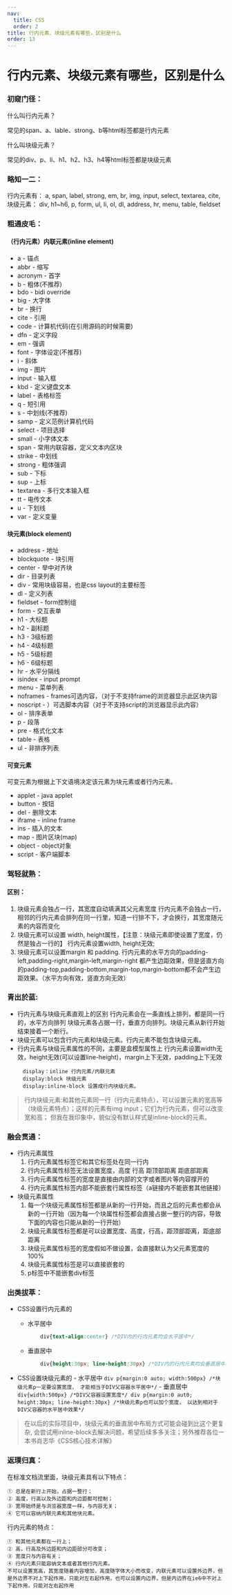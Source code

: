 ```yaml
---
nav:
  title: CSS
  order: 2
title: 行内元素、块级元素有哪些，区别是什么
order: 13
---
```


# 行内元素、块级元素有哪些，区别是什么

### 初窥门径：

什么叫行内元素？

常见的span、a、lable、strong、b等html标签都是行内元素

什么叫块级元素？

常见的div、p、li、h1、h2、h3、h4等html标签都是块级元素

### 略知一二：

行内元素有：
a, span, label, strong, em, br, img, input, select, textarea, cite,
块级元素：
div, h1~h6, p, form, ul, li, ol, dl, address, hr, menu, table, fieldset

### 粗通皮毛：

#### （行内元素）内联元素(inline element)

- a - 锚点
- abbr - 缩写
- acronym - 首字
- b - 粗体(不推荐)
- bdo - bidi override
- big - 大字体
- br - 换行
- cite - 引用
- code - 计算机代码(在引用源码的时候需要)
- dfn - 定义字段
- em - 强调
- font - 字体设定(不推荐)
- i - 斜体
- img - 图片
- input - 输入框
- kbd - 定义键盘文本
- label - 表格标签
- q - 短引用
- s - 中划线(不推荐)
- samp - 定义范例计算机代码
- select - 项目选择
- small - 小字体文本
- span - 常用内联容器，定义文本内区块
- strike - 中划线
- strong - 粗体强调
- sub - 下标
- sup - 上标
- textarea - 多行文本输入框
- tt - 电传文本
- u - 下划线
- var - 定义变量

#### 块元素(block element)

- address - 地址
- blockquote - 块引用
- center - 举中对齐块
- dir - 目录列表
- div - 常用块级容易，也是css layout的主要标签
- dl - 定义列表
- fieldset - form控制组
- form - 交互表单
- h1 - 大标题
- h2 - 副标题
- h3 - 3级标题
- h4 - 4级标题
- h5 - 5级标题
- h6 - 6级标题
- hr - 水平分隔线
- isindex - input prompt
- menu - 菜单列表
- noframes - frames可选内容，（对于不支持frame的浏览器显示此区块内容
- noscript - ）可选脚本内容（对于不支持script的浏览器显示此内容）
- ol - 排序表单
- p - 段落
- pre - 格式化文本
- table - 表格
- ul - 非排序列表

#### 可变元素

可变元素为根据上下文语境决定该元素为块元素或者行内元素。

- applet - java applet
- button - 按钮
- del - 删除文本
- iframe - inline frame
- ins - 插入的文本
- map - 图片区块(map)
- object - object对象
- script - 客户端脚本

### 驾轻就熟：

#### 区别：

1. 块级元素会独占一行，其宽度自动填满其父元素宽度
   行内元素不会独占一行，相邻的行内元素会排列在同一行里，知道一行排不下，才会换行，其宽度随元素的内容而变化
2. 块级元素可以设置 width, height属性，【注意：块级元素即使设置了宽度，仍然是独占一行的】
   行内元素设置width, height无效;
3. 块级元素可以设置margin 和 padding.
   行内元素的水平方向的padding-left,padding-right,margin-left,margin-right 都产生边距效果，但是竖直方向的padding-top,padding-bottom,margin-top,margin-bottom都不会产生边距效果。（水平方向有效，竖直方向无效）

### 青出於蓝:

- 行内元素与块级元素直观上的区别
  行内元素会在一条直线上排列，都是同一行的，水平方向排列
  块级元素各占据一行，垂直方向排列。块级元素从新行开始结束接着一个断行。
- 块级元素可以包含行内元素和块级元素。行内元素不能包含块级元素。
- 行内元素与块级元素属性的不同，主要是盒模型属性上
  行内元素设置width无效，height无效(可以设置line-height)，margin上下无效，padding上下无效

```stylelint
     display：inline 行内元素/内联元素
     display:block 块级元素
     display:inline-block 设置成行内块级元素。
```

> 行内块级元素:和其他元素同一行（行内元素特点），可以设置元素的宽高等（块级元素特点）；这样的元素有img input；它们为行内元素，但可以改变宽和高；
> 但我在我印象中，貌似没有默认样式是inline-block的元素。

### 融会贯通：

- 行内元素属性
  1. 行内元素属性标签它和其它标签处在同一行内
  2. 行内元素属性标签无法设置宽度，高度 行高 距顶部距离 距底部距离
  3. 行内元素属性标签的宽度是直接由内部的文字或者图片等内容撑开的
  4. 行内元素属性标签内部不能嵌套行属性标签（a链接内不能嵌套其他链接）
- 块级元素属性
  1. 每一个块级元素属性标签都是从新的一行开始，而且之后的元素也都会从新的一行开始（因为每一个块属性标签都会直接占据一整行的内容，导致下面的内容也只能从新的一行开始）
  2. 块级元素属性标签都是可以设置宽度、高度，行高，距顶部距离，距底部距离
  3. 块级元素属性标签的宽度假如不做设置，会直接默认为父元素宽度的100%
  4. 块级元素属性标签是可以直接嵌套的
  5. p标签中不能嵌套div标签

### 出类拔萃：

- CSS设置行内元素的

  - 水平居中

    ```css
        div{text-align:center} /*DIV内的行内元素均会水平居中*/ 
    ```

  - 垂直居中

    ```css
        div{height:30px; line-height:30px} /*DIV内的行内元素均会垂直居中*/ 
    ```

- CSS设置块级元素的
  \- 水平居中
  `div p{margin:0 auto; width:500px} /*块级元素p一定要设置宽度， 才能相当于DIV父容器水平居中*/`
  \- 垂直居中
  `div{width:500px} /*DIV父容器设置宽度*/ div p{margin:0 aut0; height:30px; line-height:30px} /*块级元素p也可以加个宽度， 以达到相对于DIV父容器的水平居中效果*/`

> 在以后的实际项目中，块级元素的垂直居中布局方式可能会碰到比这个更复杂, 会尝试用inline-block去解决问题，希望后续多多关注；另外推荐各位一本书肖志华《CSS核心技术详解》

### 返璞归真：

在标准文档流里面，块级元素具有以下特点：

```undefined
① 总是在新行上开始，占据一整行；
② 高度，行高以及外边距和内边距都可控制；
③ 宽带始终是与浏览器宽度一样，与内容无关；
④ 它可以容纳内联元素和其他块元素。
```

行内元素的特点：

```undefined
① 和其他元素都在一行上；
② 高，行高及外边距和内边距部分可改变；
③ 宽度只与内容有关；
④ 行内元素只能容纳文本或者其他行内元素。
不可以设置宽高，其宽度随着内容增加，高度随字体大小而改变，内联元素可以设置外边界，但是外边界不对上下起作用，只能对左右起作用，也可以设置内边界，但是内边界在ie6中不对上下起作用，只能对左右起作用
```